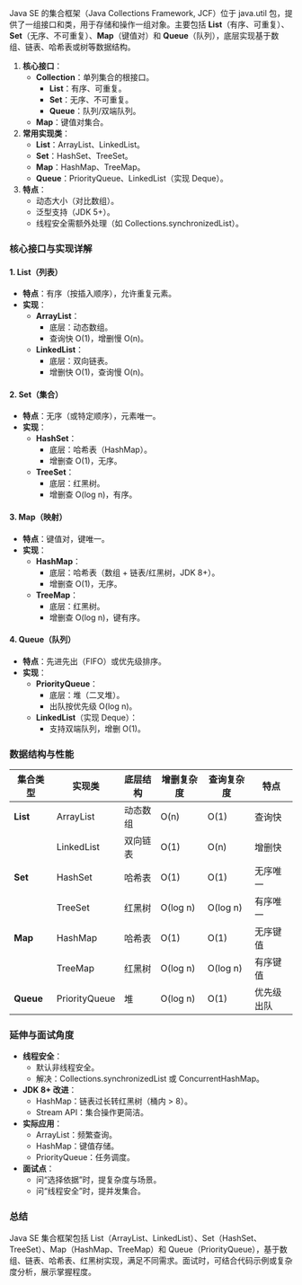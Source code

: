 
Java SE 的集合框架（Java Collections Framework, JCF）位于 java.util 包，提供了一组接口和类，用于存储和操作一组对象。主要包括 **List**（有序、可重复）、**Set**（无序、不可重复）、**Map**（键值对）和 **Queue**（队列），底层实现基于数组、链表、哈希表或树等数据结构。

1. **核心接口**：
    - **Collection**：单列集合的根接口。
        - **List**：有序、可重复。
        - **Set**：无序、不可重复。
        - **Queue**：队列/双端队列。
    - **Map**：键值对集合。
2. **常用实现类**：
    - **List**：ArrayList、LinkedList。
    - **Set**：HashSet、TreeSet。
    - **Map**：HashMap、TreeMap。
    - **Queue**：PriorityQueue、LinkedList（实现 Deque）。
3. **特点**：
    - 动态大小（对比数组）。
    - 泛型支持（JDK 5+）。
    - 线程安全需额外处理（如 Collections.synchronizedList）。

### 核心接口与实现详解

#### 1. List（列表）

- **特点**：有序（按插入顺序），允许重复元素。
- **实现**：
    - **ArrayList**：
        - 底层：动态数组。
        - 查询快 O(1)，增删慢 O(n)。
    - **LinkedList**：
        - 底层：双向链表。
        - 增删快 O(1)，查询慢 O(n)。

#### 2. Set（集合）

- **特点**：无序（或特定顺序），元素唯一。
- **实现**：
    - **HashSet**：
        - 底层：哈希表（HashMap）。
        - 增删查 O(1)，无序。
    - **TreeSet**：
        - 底层：红黑树。
        - 增删查 O(log n)，有序。

#### 3. Map（映射）

- **特点**：键值对，键唯一。
- **实现**：
    - **HashMap**：
        - 底层：哈希表（数组 + 链表/红黑树，JDK 8+）。
        - 增删查 O(1)，无序。
    - **TreeMap**：
        - 底层：红黑树。
        - 增删查 O(log n)，键有序。

#### 4. Queue（队列）

- **特点**：先进先出（FIFO）或优先级排序。
- **实现**：
    - **PriorityQueue**：
        - 底层：堆（二叉堆）。
        - 出队按优先级 O(log n)。
    - **LinkedList**（实现 Deque）：
        - 支持双端队列，增删 O(1)。

### 数据结构与性能

|集合类型|实现类|底层结构|增删复杂度|查询复杂度|特点|
|---|---|---|---|---|---|
|**List**|ArrayList|动态数组|O(n)|O(1)|查询快|
||LinkedList|双向链表|O(1)|O(n)|增删快|
|**Set**|HashSet|哈希表|O(1)|O(1)|无序唯一|
||TreeSet|红黑树|O(log n)|O(log n)|有序唯一|
|**Map**|HashMap|哈希表|O(1)|O(1)|无序键值|
||TreeMap|红黑树|O(log n)|O(log n)|有序键值|
|**Queue**|PriorityQueue|堆|O(log n)|O(1)|优先级出队|

### 延伸与面试角度

- **线程安全**：
    - 默认非线程安全。
    - 解决：Collections.synchronizedList 或 ConcurrentHashMap。
- **JDK 8+ 改进**：
    - HashMap：链表过长转红黑树（桶内 > 8）。
    - Stream API：集合操作更简洁。
- **实际应用**：
    - ArrayList：频繁查询。
    - HashMap：键值存储。
    - PriorityQueue：任务调度。
- **面试点**：
    - 问“选择依据”时，提复杂度与场景。
    - 问“线程安全”时，提并发集合。

### 总结

Java SE 集合框架包括 List（ArrayList、LinkedList）、Set（HashSet、TreeSet）、Map（HashMap、TreeMap）和 Queue（PriorityQueue），基于数组、链表、哈希表、红黑树实现，满足不同需求。面试时，可结合代码示例或复杂度分析，展示掌握程度。